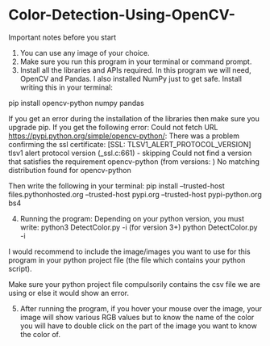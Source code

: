 # Color-Detection-Using-OpenCV-
Important notes before you start

1.  You can use any image of your choice. 
2. Make sure you run this program in your terminal or command prompt. 
3. Install all the libraries and APIs required. In this program we will need, OpenCV and Pandas. I also installed NumPy just to get safe. 
Install writing this in your terminal: 

pip install opencv-python numpy pandas

 

If you get an error during the installation of the libraries then make sure you upgrade pip. 
If you get the following error: 
Could not fetch URL https://pypi.python.org/simple/opencv-python/: There was a problem confirming the ssl certificate: [SSL: TLSV1_ALERT_PROTOCOL_VERSION] tlsv1 alert protocol version (_ssl.c:661) - skipping Could not find a version that satisfies the requirement opencv-python (from versions: ) No matching distribution found for opencv-python

Then write the following in your terminal:
pip install –trusted-host files.pythonhosted.org –trusted-host pypi.org –trusted-host pypi-python.org bs4

 

4. Running the program: 
Depending on your python version, you must write:
python3 DetectColor.py -i <image-path>  (for version 3+)
python DetectColor.py -i <image-path>  

 

I would recommend to include the image/images you want to use for this program in your python project file (the file which contains your python script). 

Make sure your python project file compulsorily contains the csv file we are using or else it would show an error. 

5. After running the program, if you hover your mouse over the image, your image will show various RGB values but to know the name of the color you will have to double click on the part of the image you want to know the color of. 
